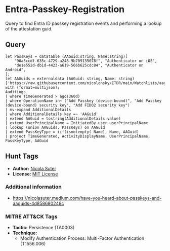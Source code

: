 # Entra-Passkey-Registration

Query to find Entra ID passkey registration events and performing a lookup of the attestation guid.

## Query

```kusto
let PassKeys = datatable (AAGuid:string, Name:string)[
    "90a3ccdf-635c-4729-a248-9b709135078f", "Authenticator on iOS",
    "de1e552d-db1d-4423-a619-566b625cdc84", "Authenticator on Android",
];
let AAGuids = externaldata (AAGuid: string, Name: string) ['https://raw.githubusercontent.com/nicolonsky/ITDR/main/Watchlists/aaguids.json'] with (format=multijson);
AuditLogs
| where TimeGenerated > ago(360d)
| where OperationName in~ ("Add Passkey (device-bound)", "Add Passkey (device-bound) security key", "Add FIDO2 security key")
| mv-expand AdditionalDetails
| where AdditionalDetails.key =~ 'AAGuid'
| extend AAGuid = tostring(AdditionalDetails.value)
| extend UserPrincipalName = InitiatedBy.user.userPrincipalName
| lookup (union AAGuids, PassKeys) on AAGuid
| extend PassKeyType = iif(isnotempty( Name), Name, AAGuid)
| project TimeGenerated, ActivityDisplayName, UserPrincipalName, PassKeyType, AAGuid
```

## Hunt Tags

* **Author:** [Nicola Suter](https://nicolasuter.ch)
* **License:** [MIT License](https://github.com/nicolonsky/ITDR/blob/main/LICENSE)

### Additional information

* <https://nicolasuter.medium.com/have-you-heard-about-passkeys-and-aaguids-4d858680248c>

### MITRE ATT&CK Tags

* **Tactic:** Persistence (TA0003)
* **Technique:**
    * Modify Authentication Process: Multi-Factor Authentication (T1556.006)
